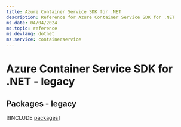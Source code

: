 ```yaml
---
title: Azure Container Service SDK for .NET
description: Reference for Azure Container Service SDK for .NET
ms.date: 04/04/2024
ms.topic: reference
ms.devlang: dotnet
ms.service: containerservice
---
```

# Azure Container Service SDK for .NET - legacy
## Packages - legacy
[!INCLUDE [packages](container-service-index.md)]